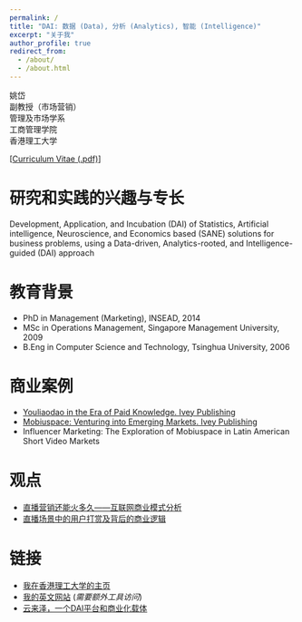```yaml
---
permalink: /
title: "DAI: 数据 (Data), 分析 (Analytics), 智能 (Intelligence)"
excerpt: "关于我"
author_profile: true
redirect_from: 
  - /about/
  - /about.html
---
```


姚岱  
副教授（市场营销）  
管理及市场学系  
工商管理学院  
香港理工大学

[<a href="files/dai_cv.pdf" target="_blank">Curriculum Vitae (.pdf)</a>]

研究和实践的兴趣与专长
======
Development, Application, and Incubation (DAI) of Statistics, Artificial intelligence, Neuroscience, and Economics based (SANE) solutions for business problems, using a Data-driven, Analytics-rooted, and Intelligence-guided (DAI) approach

教育背景
======
* PhD in Management (Marketing), INSEAD, 2014
* MSc in Operations Management, Singapore Management University, 2009
* B.Eng in Computer Science and Technology, Tsinghua University, 2006

商业案例
======
* <a href="https://www.iveypublishing.ca/s/product/youliaodao-in-the-era-of-knowledge-economy-go-big-or-go-home/01t5c00000Cwqp6AAB" target="_blank">Youliaodao in the Era of Paid Knowledge. Ivey Publishing</a>
* <a href="https://www.iveypublishing.ca/s/product/mobiuspace-venturing-into-emerging-markets/01t5c00000CwqpTAAR" target="_blank">Mobiuspace: Venturing into Emerging Markets. Ivey Publishing</a>
* Influencer Marketing: The Exploration of Mobiuspace in Latin American Short Video Markets

观点
======
* <a href="https://mp.weixin.qq.com/s/m7eWfp0U84S7CZg1QazknA" target="_blank">直播营销还能火多久——互联网商业模式分析</a>
* <a href="https://mp.weixin.qq.com/s/CeVzqaE313HrE137n_xrMA" target="_blank">直播场景中的用户打赏及背后的商业逻辑</a>

链接
======
* <a href="https://mm.polyu.edu.hk/people/academic-staff/dr-dai-yao/" target="_blank">我在香港理工大学的主页</a>
* <a href="https://www.yodadai.com" target="_blank">我的英文网站</a> (*需要额外工具访问*)
* <a href="https://www.yunlyzer.com">云来泽，一个DAI平台和商业化载体</a>
